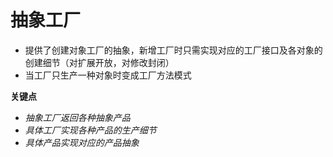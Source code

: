 # 抽象工厂
* 提供了创建对象工厂的抽象，新增工厂时只需实现对应的工厂接口及各对象的创建细节（对扩展开放，对修改封闭）
* 当工厂只生产一种对象时变成工厂方法模式

**关键点**

- *抽象工厂返回各种抽象产品*
- *具体工厂实现各种产品的生产细节*
- *具体产品实现对应的产品抽象*